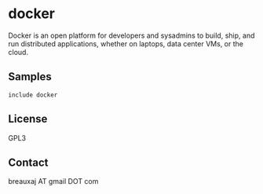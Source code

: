 docker
======

Docker is an open platform for developers and sysadmins to build, ship, and run
distributed applications, whether on laptops, data center VMs, or the cloud.

Samples
-------
```
include docker
```

License
-------
GPL3

Contact
-------
breauxaj AT gmail DOT com
